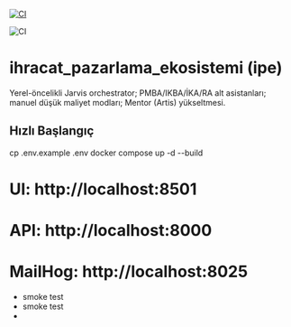 [![CI](https://github.com/Rasimai/ihracat_pazarlama_ekosistemi/actions/workflows/ci.yml/badge.svg)](https://github.com/Rasimai/ihracat_pazarlama_ekosistemi/actions/workflows/ci.yml)

![CI](https://github.com/Rasimai/ihracat_pazarlama_ekosistemi/actions/workflows/ci.yml/badge.svg)

# ihracat_pazarlama_ekosistemi (ipe)
Yerel-öncelikli Jarvis orchestrator; PMBA/IKBA/İKA/RA alt asistanları; manuel düşük maliyet modları; Mentor (Artis) yükseltmesi.

## Hızlı Başlangıç
cp .env.example .env
docker compose up -d --build
# UI: http://localhost:8501
# API: http://localhost:8000
# MailHog: http://localhost:8025
- smoke test
- smoke test
- 
